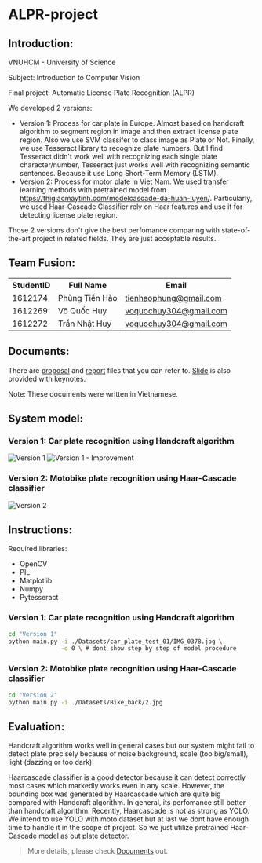 # ALPR-project

## Introduction:
VNUHCM - University of Science

Subject: Introduction to Computer Vision

Final project: Automatic License Plate Recognition (ALPR)

We developed 2 versions:
- Version 1: Process for car plate in Europe. Almost based on handcraft algorithm to segment region in image and then extract license plate region. Also we use SVM classifer to class image as Plate or Not. Finally, we use Tesseract library to recognize plate numbers. But I find Tesseract didn't work well with recognizing each single plate character/number, Tesseract just works well with recognizing semantic sentences. Because it use Long Short-Term Memory (LSTM).
- Version 2: Process for motor plate in Viet Nam. We used transfer learning methods with pretrained model from https://thigiacmaytinh.com/modelcascade-da-huan-luyen/. Particularly, we used Haar-Cascade Classifier rely on Haar features and use it for detecting license plate region.

Those 2 versions don't give the best perfomance comparing with state-of-the-art project in related fields. They are just acceptable results. 

## Team Fusion:
<table>
    <tr>
        <th>StudentID</th>
        <th>Full Name</th>
        <th>Email</th>
    </tr>
    <tr>
        <td>1612174</td>
        <td>Phùng Tiến Hào</td>
        <td><a href="mailto:tienhaophung@gmail.com">tienhaophung@gmail.com</a></td>
    </tr>
    <tr>
        <td>1612269</td>
        <td>Võ Quốc Huy</td>
        <td><a href="mailto:voquochuy304@gmail.com">voquochuy304@gmail.com</a></td>
    </tr>
    <tr>
        <td>1612272</td>
        <td>Trần Nhật Huy</td>
        <td><a href="mailto:nhathuy13598@gmail.com">voquochuy304@gmail.com</a></td>
    </tr>
</table>

## Documents:
There are [proposal](./Reports/proposal.pdf) and [report](./Reports/report.pdf) files that you can refer to. [Slide](.Reports/AUTOMATIC-LICENSE-PLATE-RECOGNITION-ALPR.pptx) is also provided with keynotes. 

Note: These documents were written in Vietnamese.

## System model:
### Version 1: Car plate recognition using Handcraft algorithm 
![Version 1](diagrams/car_plate_diagram.png)
![Version 1 - Improvement](diagrams/car_plate_diagram_imp.png)
### Version 2: Motobike plate recognition using Haar-Cascade classifier
![Version 2](diagrams/moto_plate_diagram.png)

## Instructions:
Required libraries:
- OpenCV
- PIL
- Matplotlib
- Numpy
- Pytesseract

### Version 1: Car plate recognition using Handcraft algorithm
```bash
cd "Version 1"
python main.py -i ./Datasets/car_plate_test_01/IMG_0378.jpg \
               -o 0 \ # dont show step by step of model procedure
```

### Version 2: Motobike plate recognition using Haar-Cascade classifier
```bash
cd "Version 2"
python main.py -i ./Datasets/Bike_back/2.jpg
```

## Evaluation:
Handcraft algorithm works well in general cases but our system might fail to detect plate precisely because of noise background, scale (too big/small), light (dazzing or too dark).

Haarcascade classifier is a good detector because it can detect correctly most cases which markedly works even in any scale. However, the bounding box was generated by Haarcascade which are quite big compared with Handcraft algorithm. In general, its perfomance still better than handcraft algorithm. Recently, Haarcascade is not as strong as YOLO. We intend to use YOLO with moto dataset but at last we dont have enough time to handle it in the scope of project. So we just utilize pretrained Haar-Cascade model as out plate detector.

> More details, please check [Documents](##Documents) out.



